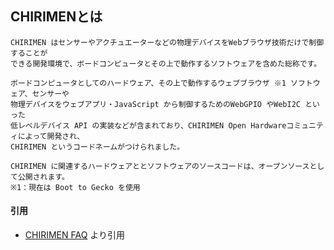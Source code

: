 ## CHIRIMENとは

```
CHIRIMEN はセンサーやアクチュエーターなどの物理デバイスをWebブラウザ技術だけで制御することが
できる開発環境で、ボードコンピュータとその上で動作するソフトウェアを含めた総称です。

ボードコンピュータとしてのハードウェア、その上で動作するウェブブラウザ ※1 ソフトウェア、センサーや
物理デバイスをウェブアプリ・JavaScript から制御するためのWebGPIO やWebI2C といった
低レベルデバイス API の実装などが含まれており、CHIRIMEN Open Hardwareコミュニティによって開発され、
CHIRIMEN というコードネームがつけられました。

CHIRIMEN に関連するハードウェアととソフトウェアのソースコードは、オープンソースとして公開されます。
※1：現在は Boot to Gecko を使用
```

#### 引用
- [CHIRIMEN FAQ](https://chirimen.org/docs/ja/FAQ.html) より引用
